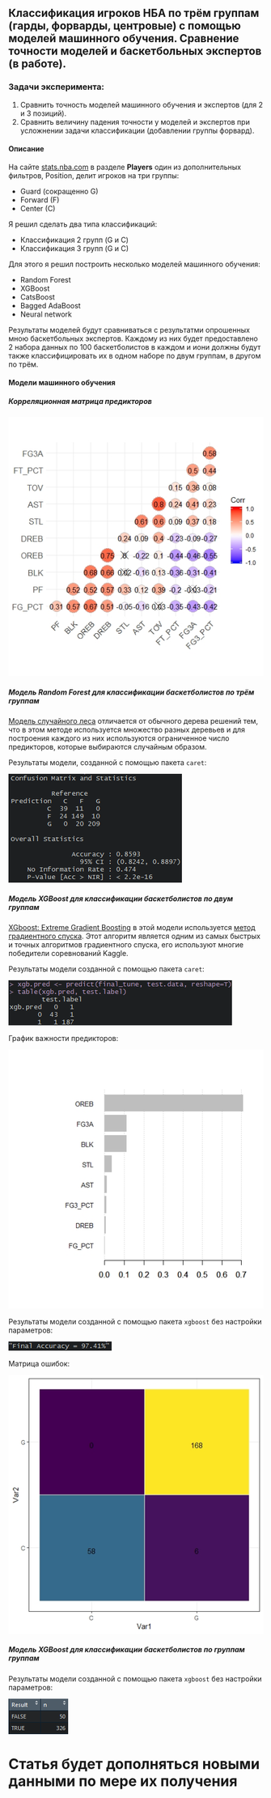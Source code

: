 ## Классификация игроков НБА по трём группам (гарды, форварды, центровые) с помощью моделей машинного обучения. Сравнение точности моделей и баскетбольных экспертов (в работе).

### Задачи эксперимента:

1. Сравнить точность моделей машинного обучения и экспертов (для 2 и 3 позиций).
2. Сравнить величину падения точности у моделей и экспертов при усложнении задачи классификации (добавлении группы форвард).

#### Описание

На сайте [stats.nba.com](https://stats.nba.com) в разделе **Players** один из дополнительных фильтров, Position, делит игроков на три группы:

* Guard (сокращенно G)
* Forward (F)
* Center (C)

Я решил сделать два типа классификаций:

* Классификация 2 групп (G и C)
* Классификация 3 групп (G и С)

Для этого я решил построить несколько моделей машинного обучения:

* Random Forest
* XGBoost
* CatsBoost
* Bagged AdaBoost
* Neural network

Результаты моделей будут сравниваться с результатми опрошенных мною баскетбольных экспертов. Каждому из них будет предоставлено 2 набора данных по 100 баскетболистов в каждом и иони должны будут также классифицировать их в одном наборе по двум группам, в другом по трём.

#### Модели машинного обучения

##### Корреляционная матрица предикторов

![](image/Rplot.jpeg)

##### Модель Random Forest для классификации баскетболистов по трём группам

[Модель случайного леса](https://ru.wikipedia.org/wiki/Random_forest) отличается от обычного дерева решений тем, что в этом методе используется множество разных деревьев и для построения каждого из них используются ограниченное число предикторов, которые выбираются случайным образом.

Результаты модели, созданной с помощью пакета ```caret```:

![](image/rf3.bmp)

##### Модель XGBoost для классификации баскетболистов по двум группам

[XGboost: Extreme Gradient Boosting](https://cran.r-project.org/web/packages/xgboost/index.html) в этой модели используется [метод градиентного спуска](http://www.machinelearning.ru/wiki/index.php?title=Метод_градиентного_спуска). Этот алгоритм является одним из самых быстрых и точных алгоритмов градиентного спуска, его используют многие победители соревнований Kaggle.

Результаты модели созданной с помощью пакета ```caret```:

![](image/xg2.bmp)

График важности предикторов:

![](image/Rplot01.jpeg)

Результаты модели созданной с помощью пакета ```xgboost``` без настройки параметров:

![](image/xg22.bmp)

Матрица ошибок:

![](image/Rplot02.jpeg)

##### Модель XGBoost для классификации баскетболистов по группам группам

Результаты модели созданной с помощью пакета ```xgboost``` без настройки параметров:

![](image/xg3.bmp)

# Статья будет дополняться новыми данными по мере их получения
